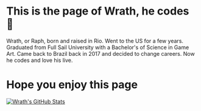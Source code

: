 # This is the page of Wrath, he codes 👻

Wrath, or Raph, born and raised in Rio. Went to the US for a few years. Graduated from Full Sail University with a Bachelor's of Science in Game Art. Came back to Brazil back in 2017 and decided to change careers. Now he codes and love his live. 
# Hope you enjoy this page

[![Wrath's GitHub Stats](https://github-readme-stats.vercel.app/api?username=wrath-codes&show_icons=true&theme=tokyonight)](https://github.com/anuraghazra/github-readme-stats)